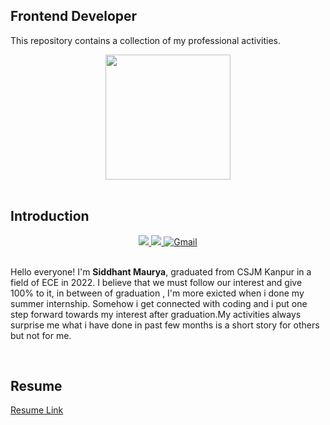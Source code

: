 ## Frontend Developer

This repository contains a collection of my professional activities.
<div align="center">
  <img alt="" src="https://avatars.githubusercontent.com/u/88020811?v=4" width="200px;">
</div>
<br />

## Introduction 
<div align="center">
  <a href="https://www.linkedin.com/in/sidhthecoder/">
    <img src="https://img.shields.io/badge/linkedin-%230077B5.svg?&style=for-the-badge&logo=linkedin&logoColor=white">
  </a>
  <a href="https://leetcode.com/sidthecoder/">
    <img src="https://img.shields.io/badge/LeetCode-000000?style=for-the-badge&logo=LeetCode&logoColor=#d16c06">
  </a>
  <a href="mailto:siddhant.maurya.1122@gmail.com">
    <img alt="Gmail" src="https://img.shields.io/badge/Gmail-D14836?style=for-the-badge&logo=gmail&logoColor=white">
   </a>
</div>
<br />

Hello everyone! I'm **Siddhant Maurya**, graduated from CSJM Kanpur in a field of ECE in 2022. I believe that we must follow our interest and give 100% to it, in between of graduation , I'm more exicted when i done my summer internship. Somehow i get connected with coding and i put one step forward towards my interest after graduation.My activities always surprise me what i have done in past few months is a short story for others but not for me.

<br/>

## Resume

<a href="https://drive.google.com/file/d/1zuIXX3XCtuEXxec_YhfqtHQrFWDCwqZ7/view?usp=sharing">Resume Link</a>
